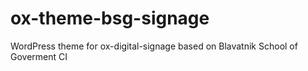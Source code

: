 ox-theme-bsg-signage
====================

WordPress theme for ox-digital-signage based on Blavatnik School of Goverment CI